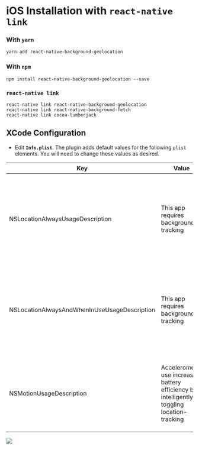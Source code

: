 # iOS Installation with `react-native link`

### With `yarn`

```shell
yarn add react-native-background-geolocation
```

### With `npm`
```shell
npm install react-native-background-geolocation --save
```

### `react-native link`
```shell
react-native link react-native-background-geolocation
react-native link react-native-background-fetch
react-native link cocoa-lumberjack
```

## XCode Configuration

- Edit **`Info.plist`**.  The plugin adds default values for the following `plist` elements.  You will need to change these values as desired.

| Key | Value | Description |
|-----|-------|-------------|
| NSLocationAlwaysUsageDescription | This app requires background tracking | **Deprecated in iOS 11** The value here will be presented to the user when the plugin requests **Background Location** permission |
| NSLocationAlwaysAndWhenInUseUsageDescription | This app requires background tracking | **New for iOS 11** The value here will be presented to the user when the plugin requests **Background Location** permission |
| NSMotionUsageDescription | Accelerometer use increases battery efficiency by intelligently toggling location-tracking | The value here will be presented to the user when the app requests **Motion Activity** permission.|

![](https://dl.dropboxusercontent.com/s/j7udsab7brlj4yk/Screenshot%202016-09-22%2008.33.53.png?dl=1)



